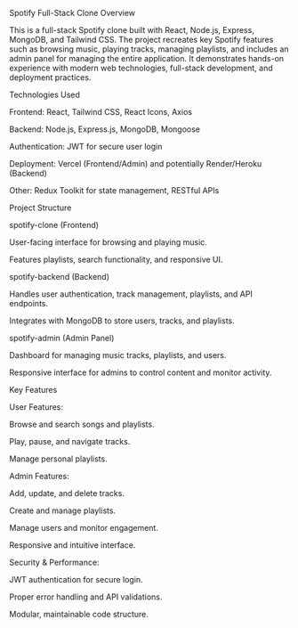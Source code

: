 Spotify Full-Stack Clone
Overview

This is a full-stack Spotify clone built with React, Node.js, Express, MongoDB, and Tailwind CSS. The project recreates key Spotify features such as browsing music, playing tracks, managing playlists, and includes an admin panel for managing the entire application. It demonstrates hands-on experience with modern web technologies, full-stack development, and deployment practices.

Technologies Used

Frontend: React, Tailwind CSS, React Icons, Axios

Backend: Node.js, Express.js, MongoDB, Mongoose

Authentication: JWT for secure user login

Deployment: Vercel (Frontend/Admin) and potentially Render/Heroku (Backend)

Other: Redux Toolkit for state management, RESTful APIs

Project Structure

spotify-clone (Frontend)

User-facing interface for browsing and playing music.

Features playlists, search functionality, and responsive UI.

spotify-backend (Backend)

Handles user authentication, track management, playlists, and API endpoints.

Integrates with MongoDB to store users, tracks, and playlists.

spotify-admin (Admin Panel)

Dashboard for managing music tracks, playlists, and users.

Responsive interface for admins to control content and monitor activity.

Key Features

User Features:

Browse and search songs and playlists.

Play, pause, and navigate tracks.

Manage personal playlists.

Admin Features:

Add, update, and delete tracks.

Create and manage playlists.

Manage users and monitor engagement.

Responsive and intuitive interface.

Security & Performance:

JWT authentication for secure login.

Proper error handling and API validations.

Modular, maintainable code structure.
